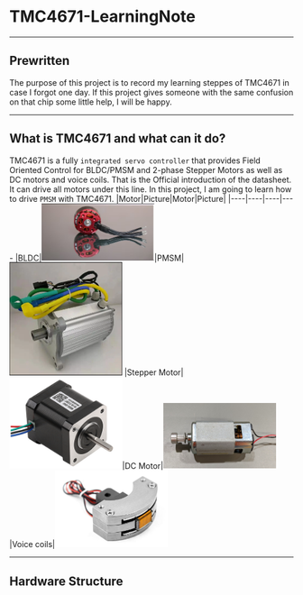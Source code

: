 # TMC4671-LearningNote
***
## Prewritten
  The purpose of this project is to record my learning steppes of TMC4671 in case I forgot one day. If this project gives someone with the same confusion on that chip some little help, I will be happy.
***
## What is TMC4671 and what can it do?
  TMC4671 is a fully `integrated servo controller` that provides Field Oriented Control for BLDC/PMSM and 2-phase Stepper Motors as well as DC motors and voice coils. That is the Official introduction of the datasheet.  
  It can drive all motors under this line. In this project, I am going to learn how to drive `PMSM` with TMC4671.
|Motor|Picture|Motor|Picture|
|----|----|----|----
|BLDC|<img src="https://github.com/WalterWFeng/TMC4671-LearningNote/blob/main/img/BLDC.png" width="200" />|PMSM|<img src="https://github.com/WalterWFeng/TMC4671-LearningNote/blob/main/img/PMSM.png" width="200" />
|Stepper Motor|<img src="https://github.com/WalterWFeng/TMC4671-LearningNote/blob/main/img/Stepper.jpg" width="200" />|DC Motor|<img src="https://github.com/WalterWFeng/TMC4671-LearningNote/blob/main/img/DC.png" width="200" />
|Voice coils|<img src="https://github.com/WalterWFeng/TMC4671-LearningNote/blob/main/img/Voice.jpg" width="200" />
***
## Hardware Structure
